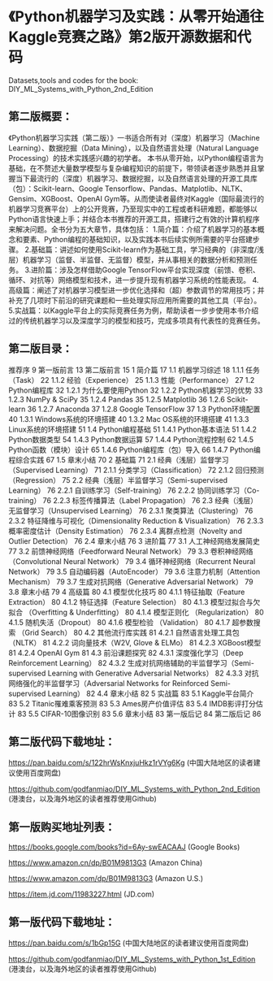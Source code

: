 # 《Python机器学习及实践：从零开始通往Kaggle竞赛之路》第2版开源数据和代码
Datasets,tools and codes for the book: DIY_ML_Systems_with_Python_2nd_Edition

## 第二版概要：
《Python机器学习实践（第二版）》一书适合所有对（深度）机器学习（Machine Learning）、数据挖掘（Data Mining），以及自然语言处理（Natural Language Processing）的技术实践感兴趣的初学者。
本书从零开始，以Python编程语言为基础，在不赘述大量数学模型与复杂编程知识的前提下，带领读者逐步熟悉并且掌握当下最流行的（深度）机器学习、数据挖掘，以及自然语言处理的开源工具库（包）：Scikit-learn、Google Tensorflow、Pandas、Matplotlib、NLTK、Gensim、XGBoost、OpenAI Gym等。从而使读者最终对Kaggle（国际最流行的机器学习竞赛平台）上的公开竞赛，乃至现实中的工程或者科研难题，都能够以Python语言快速上手；并结合本书推荐的开源工具，搭建行之有效的计算机程序来解决问题。全书分为五大章节，具体包括：
1.简介篇：介绍了机器学习的基本概念和要素、Python编程的基础知识，以及实践本书后续实例所需要的平台搭建步骤。
2.基础篇：讲述如何使用Scikit-learn作为基础工具，学习经典的（非深度/浅层）机器学习（监督、半监督、无监督）模型，并从事相关的数据分析和预测任务。
3.进阶篇：涉及怎样借助Google TensorFlow平台实现深度（前馈、卷积、循环、对抗等）网络模型和技术，进一步提升现有机器学习系统的性能表现。
4.高级篇：阐述了对机器学习模型进一步优化选择和（超）参数调节的常用技巧；并补充了几项时下前沿的研究课题和一些处理实际应用所需要的其他工具（平台）。
5.实战篇：以Kaggle平台上的实际竞赛任务为例，帮助读者一步步使用本书介绍过的传统机器学习以及深度学习的模型和技巧，完成多项具有代表性的竞赛任务。

## 第二版目录：
推荐序	9
第一版前言	13
第二版前言	15
1	简介篇	17
1.1	机器学习综述	18
1.1.1	任务（Task）	22
1.1.2	经验（Experience）	25
1.1.3	性能（Performance）	27
1.2	Python编程库	32
1.2.1	为什么要使用Python	32
1.2.2	Python机器学习的优势	33
1.2.3	NumPy & SciPy	35
1.2.4	Pandas	35
1.2.5	Matplotlib	36
1.2.6	Scikit-learn	36
1.2.7	Anaconda	37
1.2.8	Google TensorFlow	37
1.3	Python环境配置	40
1.3.1	Windows系统的环境搭建	40
1.3.2	Mac OS系统的环境搭建	41
1.3.3	Linux系统的环境搭建	51
1.4	Python编程基础	51
1.4.1	Python基本语法	51
1.4.2	Python数据类型	54
1.4.3	Python数据运算	57
1.4.4	Python流程控制	62
1.4.5	Python函数（模块）设计	65
1.4.6	Python编程库（包）导入	66
1.4.7	Python编程综合实践	67
1.5	章末小结	70
2	基础篇	71
2.1	经典（浅层）监督学习（Supervised Learning）	71
2.1.1	分类学习（Classification）	72
2.1.2	回归预测（Regression）	75
2.2	经典（浅层）半监督学习（Semi-supervised Learning）	76
2.2.1	自训练学习（Self-training）	76
2.2.2	协同训练学习（Co-training）	76
2.2.3	标签传播算法（Label Propagation）	76
2.3	经典（浅层）无监督学习（Unsupervised Learning）	76
2.3.1	聚类算法（Clustering）	76
2.3.2	特征降维与可视化（Dimensionality Reduction & Visualization）	76
2.3.3	概率密度估计（Density Estimation）	76
2.3.4	离群点检测（Novelty and Outlier Detection）	76
2.4	章末小结	76
3	进阶篇	77
3.1	人工神经网络发展简史	77
3.2	前馈神经网络（Feedforward Neural Network）	79
3.3	卷积神经网络（Convolutional Neural Network）	79
3.4	循环神经网络（Recurrent Neural Network）	79
3.5	自动编码器（AutoEncoder）	79
3.6	注意力机制（Attention Mechanism）	79
3.7	生成对抗网络（Generative Adversarial Network）	79
3.8	章末小结	79
4	高级篇	80
4.1	模型优化技巧	80
4.1.1	特征抽取（Feature Extraction）	80
4.1.2	特征选择（Feature Selection）	80
4.1.3	模型过拟合与欠拟合 （Overfitting & Underfitting）	80
4.1.4	模型正则化 （Regularization）	80
4.1.5	随机失活（Dropout）	80
4.1.6	模型检验 （Validation）	80
4.1.7	超参数搜索 （Grid Search）	80
4.2	其他流行库实践	81
4.2.1	自然语言处理工具包（NLTK）	81
4.2.2	词向量技术（W2V, Glove & ELMo）	81
4.2.3	XGBoost模型	81
4.2.4	OpenAI Gym	81
4.3	前沿课题探究	82
4.3.1	深度强化学习（Deep Reinforcement Learning）	82
4.3.2	生成对抗网络辅助的半监督学习（Semi-supervised Learning with Generative Adversarial Networks）	82
4.3.3	对抗网络强化的半监督学习（Adversarial Networks for Reinforced Semi-supervised Learning）	82
4.4	章末小结	82
5	实战篇	83
5.1	Kaggle平台简介	83
5.2	Titanic罹难乘客预测	83
5.3	Ames房产价值评估	83
5.4	IMDB影评打分估计	83
5.5	CIFAR-10图像识别	83
5.6	章末小结	83
第一版后记	84
第二版后记	86


## 第二版代码下载地址：
https://pan.baidu.com/s/122hrWsKnxjuHkz1rVYg6Kg (中国大陆地区的读者建议使用百度网盘)

https://github.com/godfanmiao/DIY_ML_Systems_with_Python_2nd_Edition (港澳台，以及海外地区的读者推荐使用Github)


## 第一版购买地址列表：
https://books.google.com/books?id=6Ay-swEACAAJ (Google Books) 

https://www.amazon.cn/dp/B01M9813G3 (Amazon China) 

https://www.amazon.com/dp/B01M9813G3 (Amazon U.S.)

https://item.jd.com/11983227.html (JD.com) 


## 第一版代码下载地址：
https://pan.baidu.com/s/1bGp15G (中国大陆地区的读者建议使用百度网盘)

https://github.com/godfanmiao/DIY_ML_Systems_with_Python_1st_Edition (港澳台，以及海外地区的读者推荐使用Github)

